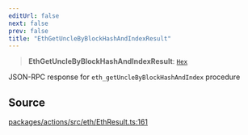 ```yaml
---
editUrl: false
next: false
prev: false
title: "EthGetUncleByBlockHashAndIndexResult"
---
```


> **EthGetUncleByBlockHashAndIndexResult**: [`Hex`](/reference/tevm/actions/type-aliases/hex-1/)

JSON-RPC response for `eth_getUncleByBlockHashAndIndex` procedure

## Source

[packages/actions/src/eth/EthResult.ts:161](https://github.com/evmts/tevm-monorepo/blob/main/packages/actions/src/eth/EthResult.ts#L161)
